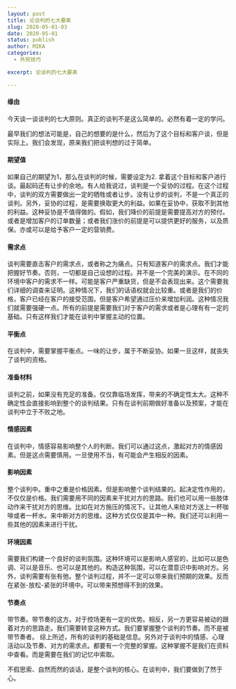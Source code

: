 ```yaml
---
layout: post
title: 论谈判的七大要素
slug: 2020-05-01-03
date: 2020-05-01
status: publish
author: MIKA
categories: 
  - 外贸技巧

excerpt: 论谈判的七大要素

---
```


#### 缘由

今天谈一谈谈判的七大原则。真正的谈判不是这么简单的。必然有着一定的学问。

最早我们的想法可能是，自己的想要的是什么，然后为了这个目标和客户谈，但是实际上。我们会发现，原来我们把谈判想的过于简单。

#### 期望值

如果自己的期望为1，那么在谈判的时候，需要设定为2. 拿着这个目标和客户进行谈。最起码还有让步的余地。有人给我说过，谈判是一个妥协的过程。在这个过程中，谈判的双方需要做出一定的牺牲或者让步。没有让步的谈判，不是一个真正的谈判。另外，妥协的过程，是需要换取更大的利益。如果在妥协中，获取不到其他的利益。这种妥协是不值得做的。假如，我们降价的前提是需要提高对方的预付。或者是增加客户的订单数量；或者我们涨价的前提是可以提供更好的服务，以及质保。亦或可以是给予客户一定的营销费。

#### 需求点

谈判需要直击客户的需求点，或者称之为痛点。只有知道客户的需求点。我们才能把握好节奏。否则，一切都是自己设想的过程。并不是一个完美的演示。在不同的环境中客户的需求不一样。可能是客户严重缺货，但是不会表现出来。这个需要我们详细的调查来证明。这种情况下，我们的话语权就会比较重。或者是我们的价格，客户已经在客户的接受范围，但是客户希望通过压价来增加利润。这种情况我们就需要强硬一点。所有的前提是需要我们对于客户的需求或者是心理有有一定的基础。只有这样我们才能在谈判中掌握主动的位置。

#### 平衡点

在谈判中，需要掌握平衡点。一味的让步，属于不断妥协。如果一旦这样，就丧失了谈判的资格。

#### 准备材料

谈判之前，如果没有充足的准备。仅仅靠临场发挥，带来的不确定性太大。这种不确定性会直接影响到整个的谈判结果。只有在谈判前期做好准备以及预案，才能在谈判中立于不败之地。

#### 情感因素

在谈判中，情感容易影响整个人的判断。我们可以通过这点，激起对方的情感因素。但是这点需要慎用。一旦使用不当，有可能会产生相反的因素。

#### 影响因素

整个谈判中。重中之重是价格因素。但是影响整个谈判结果的。起决定性作用的，不仅仅是价格。我们需要用不同的因素来干扰对方的思路。我们也可以用一些肢体动作来干扰对方的思维。比如在对方施压的情况下。让其他人来给对方送上一杯咖啡或者一杯水。来中断对方的思维。这种方式仅仅是其中一种。我们还可以利用一些其他的因素来进行干扰。

#### 环境因素

需要我们构建一个良好的谈判氛围。这种环境可以是影响人感官的，比如可以是色调、可以是音乐、也可以是其他的。构造这种氛围，可以在潜意识中影响对方。另外，谈判需要有张有弛。整个谈判过程，并不一定可以带来我们预期的效果。反而在紧张-放松-紧张的环境中。可以带来预想得不到的效果。

#### 节奏点

带节奏。带节奏的这方。对于控场更有一定的优势。相反，另一方更容易被动的跟着对方的思路走。我们需要转变这种方式。我们要掌握整个谈判的节奏。而不是被带节奏者。
综上所述，所有的谈判的基础是信息。另外对于谈判中的情感、心理活动以及节奏、对方的需求点。都要有一个完整的掌握。这种掌握不是我们在资料中查看。而是需要在我们的记忆中索取。

不假思索、自然而然的谈话，是整个谈判的核心。在谈判中，我们要做到了然于心。

